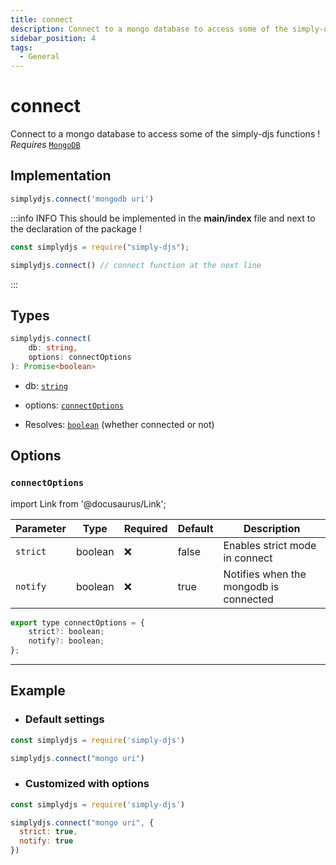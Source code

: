 ```yaml
---
title: connect
description: Connect to a mongo database to access some of the simply-djs functions !
sidebar_position: 4
tags:
  - General
---
```


# connect

Connect to a mongo database to access some of the simply-djs functions ! *Requires* [`MongoDB`](https://mongodb.com.md)

## Implementation

```js
simplydjs.connect('mongodb uri')
```

:::info INFO
This should be implemented in the **main/index** file and next to the declaration of the package !

```js title=index.js
const simplydjs = require("simply-djs");

simplydjs.connect() // connect function at the next line
```

:::


## Types

```ts
simplydjs.connect(
	db: string,
	options: connectOptions
): Promise<boolean>
```

- db: [`string`](https://developer.mozilla.org/en-US/docs/Web/JavaScript/Reference/Global_Objects/String)
- options: [`connectOptions`](#connectoptions)

- Resolves: [`boolean`](https://developer.mozilla.org/en-US/docs/Web/JavaScript/Reference/Global_Objects/Boolean) (whether connected or not)

## Options

### `connectOptions`

import Link from '@docusaurus/Link';

| Parameter | Type | Required | Default    | Description |
| --------- | ----- | -------- | -------- | ---------- |
| `strict` | <Link to="https://developer.mozilla.org/en-US/docs/Web/JavaScript/Reference/Global_Objects/Boolean">boolean</Link>       | ❌ | false | Enables strict mode in connect |
| `notify` | <Link to="https://developer.mozilla.org/en-US/docs/Web/JavaScript/Reference/Global_Objects/Boolean">boolean</Link>         | ❌        | true  | Notifies when the mongodb is connected |

```js
export type connectOptions = {
	strict?: boolean;
	notify?: boolean;
};
```


-----------------

## Example

- ### Default settings

```js title="connect.js"
const simplydjs = require('simply-djs')

simplydjs.connect("mongo uri")
```

- ### Customized with options

```js title="connect.js"
const simplydjs = require('simply-djs')

simplydjs.connect("mongo uri", {
  strict: true,
  notify: true
})
```
